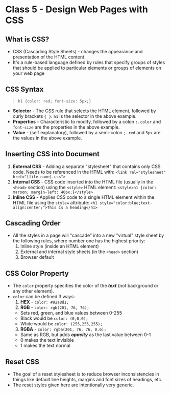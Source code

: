 # Class 5 - Design Web Pages with CSS

## What is CSS?

* CSS (Cascading Style Sheets) - changes the appearance and presentation of the HTML content
* It's a rule-based language defined by rules that specify groups of styles that should be applied to particular elements or groups of elements on your web page

## CSS Syntax

> `h1 {color: red; font-size: 5px;}`

* **Selector** - The CSS rule that selects the HTML element, followed by curly brackets `{ }`. `h1` is the selector in the above example.
* **Properties** - Characteristic to modify, followed by a colon `:`. `color` and `font-size` are the properties in the above example.
* **Value** - (self explanatory), followed by a semi-colon `;`. `red` and `5px` are the values in the above example.

## Inserting CSS into Document

1. **External CSS** - Adding a separate "stylesheet" that contains only CSS code. Needs to be referenced in the HTML with: `<link rel="stylesheet" href="[file-name].css">`
2. **Internal CSS** - CSS code inserted into the HTML file (usually in the `<head>` section) using the `<style>` HTML element: `<style>h1 {color: maroon; margin-left: 40px;}</style>`
3. **Inline CSS** - Applies CSS code to a single HTML element within the HTML file using the `style=` attribute: `<h1 style="color:blue;text-align:center;">This is a heading</h1>`

## Cascading Order

* All the styles in a page will "cascade" into a new "virtual" style sheet by the following rules, where number one has the highest priority:
  1. Inline style (inside an HTML element)
  2. External and internal style sheets (in the `<head>` section)
  3. Browser default

## CSS Color Property

* The `color` property specifies the color of the ***text*** (not background or any other element).
* `color` can be defined 3 ways:
  1. **HEX** - `color: #92a8d1;`
  2. **RGB** - `color: rgb(201, 76, 76);`
  * Sets red, green, and blue values between 0-255
  * Black would be `color: (0,0,0);`
  * White would be `color: (255,255,255);`
  3. **RGBA** - `color: rgba(201, 76, 76, 0.6);`
  * Same as RGB, but adds ***opacity*** as the last value between 0-1
  * 0 makes the text invisible
  * 1 makes the text normal

## Reset CSS

* The goal of a reset stylesheet is to reduce browser inconsistencies in things like default line heights, margins and font sizes of headings, etc.
* The reset styles given here are intentionally very generic.
